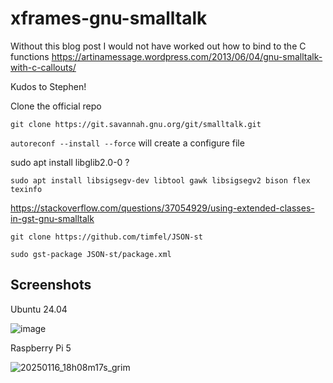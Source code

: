 # xframes-gnu-smalltalk

Without this blog post I would not have worked out how to bind to the C functions https://artinamessage.wordpress.com/2013/06/04/gnu-smalltalk-with-c-callouts/

Kudos to Stephen!

Clone the official repo

`git clone https://git.savannah.gnu.org/git/smalltalk.git`


`autoreconf --install --force` will create a configure file

sudo apt install libglib2.0-0 ?

`sudo apt install libsigsegv-dev libtool gawk libsigsegv2 bison flex texinfo`

https://stackoverflow.com/questions/37054929/using-extended-classes-in-gst-gnu-smalltalk

`git clone https://github.com/timfel/JSON-st`

`sudo gst-package JSON-st/package.xml`

## Screenshots

Ubuntu 24.04

![image](https://github.com/user-attachments/assets/d3e04d5c-9670-443b-aa71-23cad2a6614c)

Raspberry Pi 5

![20250116_18h08m17s_grim](https://github.com/user-attachments/assets/f58d2a5c-808b-4a55-9bf9-87b5fd5b799f)

